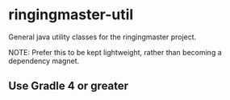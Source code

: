 # ringingmaster-util


General java utility classes for the ringingmaster project. 

NOTE: Prefer this to be kept lightweight, rather than becoming a dependency magnet.

## Use Gradle 4 or greater
